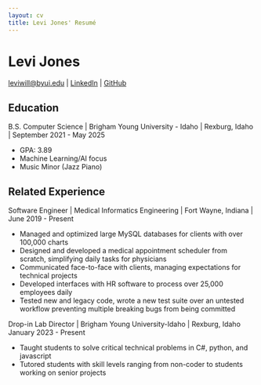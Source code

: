 ```yaml
---
layout: cv
title: Levi Jones' Resumé
---
```

# Levi Jones


<div id="webaddress">
<a href="mailto:leviwill@byui.edu">leviwill@byui.edu</a>
| <a href="https://www.linkedin.com/in/levi-william-jones/">LinkedIn</a>
| <a href="https://github.com/levi-wj">GitHub</a>
</div>

## Education
B.S. Computer Science | Brigham Young University - Idaho | Rexburg, Idaho | September 2021 - May 2025
* GPA: 3.89
* Machine Learning/AI focus
* Music Minor (Jazz Piano)

## Related Experience

Software Engineer | Medical Informatics Engineering | Fort Wayne, Indiana | June 2019 - Present
* Managed and optimized large MySQL databases for clients with over 100,000 charts
* Designed and developed a medical appointment scheduler from scratch, simplifying daily tasks for physicians
* Communicated face-to-face with clients, managing expectations for technical projects
* Developed interfaces with HR software to process over 25,000 employees daily
* Tested new and legacy code, wrote a new test suite over an untested workflow preventing multiple breaking bugs from being committed


Drop-in Lab Director | Brigham Young University-Idaho | Rexburg, Idaho January 2023 - Present
* Taught students to solve critical technical problems in C#, python, and javascript
* Tutored students with skill levels ranging from non-coder to students working on senior projects


<!-- ### Footer

Last updated: March 2024 -->


